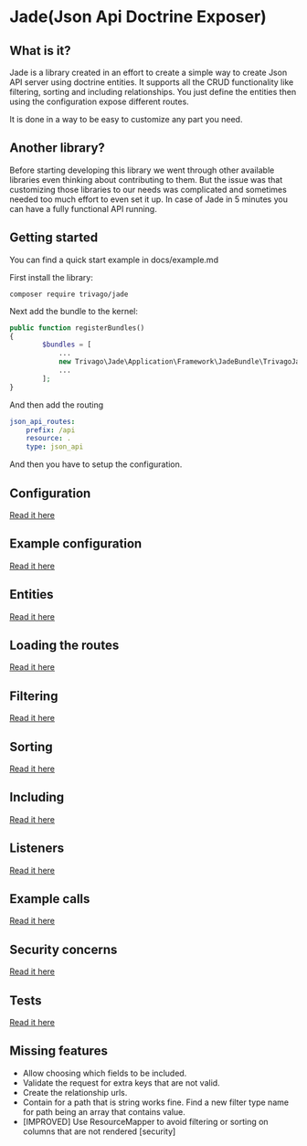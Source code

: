 Jade(Json Api Doctrine Exposer)
=============

What is it?
-------------
Jade is a library created in an effort to create a simple way to create Json API server using doctrine entities.
It supports all the CRUD functionality like filtering, sorting and including relationships.
You just define the entities then using the configuration expose different routes.

It is done in a way to be easy to customize any part you need.

Another library?
-------------
Before starting developing this library we went through other available libraries even thinking about contributing to them.
But the issue was that customizing those libraries to our needs was complicated and sometimes needed too much effort to even set it up.
In case of Jade in 5 minutes you can have a fully functional API running.

Getting started
-------------
You can find a quick start example in docs/example.md

First install the library:

`composer require trivago/jade`

Next add the bundle to the kernel:

```php
public function registerBundles()
{
        $bundles = [
            ...
            new Trivago\Jade\Application\Framework\JadeBundle\TrivagoJadeBundle(),
            ...
        ];
}
```

And then add the routing
```yaml
json_api_routes:
    prefix: /api
    resource: .
    type: json_api

```

And then you have to setup the configuration.

Configuration
------------
[Read it here](docs/configuration.md)

Example configuration
------------
[Read it here](docs/example_configuration.md)

Entities
-------
[Read it here](docs/entities.md)

Loading the routes
-------
[Read it here](docs/routing.md)

Filtering
---------
[Read it here](docs/filtering.md)

Sorting
-------
[Read it here](docs/sorting.md)

Including
---------
[Read it here](docs/including.md)

Listeners
---------
[Read it here](docs/listeners.md)

Example calls
-------------
[Read it here](docs/example_calls.md)

Security concerns
-------------
[Read it here](docs/security_concerns.md)

Tests
-------------
[Read it here](docs/tests.md)

Missing features
----------------
* Allow choosing which fields to be included.
* Validate the request for extra keys that are not valid.
* Create the relationship urls.
* Contain for a path that is string works fine. Find a new filter type name for path being an array that contains value.
* [IMPROVED] Use ResourceMapper to avoid filtering or sorting on columns that are not rendered [security]
